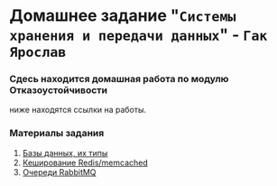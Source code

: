 # Домашнее задание "`Системы хранения и передачи данных`" - `Гак Ярослав`


### Сдесь находится домашная работа по модулю Отказоустойчивости

  ниже находятся ссылки на работы.
   
### Материалы задания

1. [Базы данных, их типы](https://github.com/Anudora41/sbd-homeworks/blob/main/BD-11-01.md) 
3. [Кеширование Redis/memcached]()
4. [Очереди RabbitMQ]()

